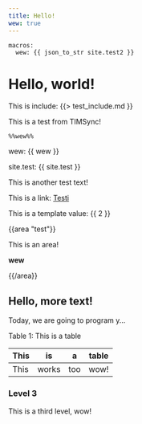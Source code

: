```yaml
---
title: Hello!
wew: true
---
```


``` {settings=""}
macros:
  wew: {{ json_to_str site.test2 }} 
```

# Hello, world!

This is include: {{> test_include.md }}

This is a test from TIMSync!

```
%%wew%%
```

wew: {{ wew }}

site.test: {{ site.test }}

This is another test text!

This is a link: [Testi](test_other_file)

This is a template value: {{ 2 }}

{{area "test"}}

This is an area!

**wew**

{{/area}}

## Hello, more text!

Today, we are going to program y...

Table 1: This is a table

| This | is    | a   | table |
|------|-------|-----|-------|
| This | works | too | wow!  |

### Level 3

This is a third level, wow!
